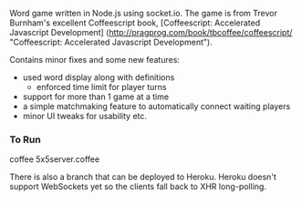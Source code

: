 Word game written in Node.js using socket.io. The game is from Trevor Burnham's excellent Coffeescript book, [Coffeescript: Accelerated Javascript Development] (http://pragprog.com/book/tbcoffee/coffeescript/ "Coffeescript: Accelerated Javascript Development").

Contains minor fixes and some new features:

  * used word display along with definitions
	* enforced time limit for player turns
  * support for more than 1 game at a time
  * a simple matchmaking feature to automatically connect waiting players
  * minor UI tweaks for usability etc.

### To Run
coffee 5x5server.coffee

There is also a branch that can be deployed to Heroku. Heroku doesn't support WebSockets yet so the clients fall back to XHR long-polling.
